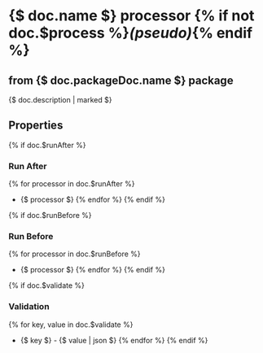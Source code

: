 # {$ doc.name $} processor {% if not doc.$process %}*(pseudo)*{% endif %}
## from {$ doc.packageDoc.name $} package

{$ doc.description | marked $}

## Properties

{% if doc.$runAfter %}
### Run After

{% for processor in doc.$runAfter %}
* {$ processor $}
{% endfor %}
{% endif %}

{% if doc.$runBefore %}
### Run Before

{% for processor in doc.$runBefore %}
* {$ processor $}
{% endfor %}
{% endif %}

{% if doc.$validate %}
### Validation

{% for key, value in doc.$validate %}
* {$ key $} - {$ value | json $}
{% endfor %}
{% endif %}

